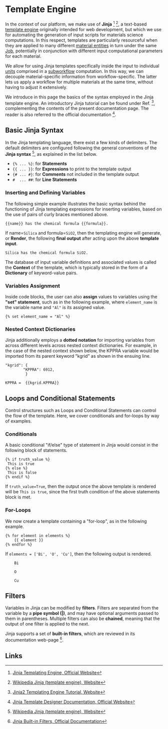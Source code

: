 # Template Engine

In the context of our platform, we make use of **Jinja** [^1] [^2], a text-based [template engine](concept.md) originally intended for web development, but which we use for automating the generation of input scripts for materials science computations. In this respect, templates are particularly resourceful when they are applied to many different [material entities](../../materials/overview.md) in turn under the same [Job](../../jobs/overview.md), potentially in conjunction with different input computational parameters for each material. 

We allow for using Jinja templates specifically inside the input to individual [units](../components/units.md) comprised in a [subworkflow](../components/subworkflows.md) computation. In this way, we can decouple material-specific information from workflow-specific. The latter lets us apply a workflow for multiple materials at the same time, without having to adjust it extensively.

We introduce in this page the basics of the syntax employed in the Jinja template engine. An introductory Jinja tutorial can be found under Ref. [^3], complementing the contents of the present documentation page. The reader is also referred to the official documentation [^4].

## Basic Jinja Syntax

In the Jinja templating language, there exist a few kinds of delimiters. The default delimiters are configured following the general conventions of the **Jinja syntax** [^2], as explained in the list below.

- `{% ... %}`: for **Statements**
- `{{ ... }}`: for **Expressions** to print to the template output
- `{# ... #}`: for **Comments** not included in the template output
- `#  ... ##`: for **Line Statements**

### Inserting and Defining Variables

The following simple example illustrates the basic syntax behind the functioning of Jinja templating expressions for inserting variables, based on the use of pairs of curly braces mentioned above.

```jinja2
{{name}} has the chemical formula {{formula}}.
```

If name=`Silica` and formula=`SiO2`, then the templating engine will generate, or **Render**, the following **final output** after acting upon the above **template input**.

```jinja2
Silica has the chemical formula SiO2.
```

The database of input variable definitions and associated values is called the **Context** of the template, which is typically stored in the form of a **Dictionary** of keyword-value pairs. 

### Variables Assignment

Inside code blocks, the user can also **assign** values to variables using the **"set" statement**, such as in the following example, where `element_name` is the variable name and `"Al"` is its assigned value.

```jinja2
{% set element_name = "Al" %}
```

### Nested Context Dictionaries

Jinja additionally employs a **dotted notation** for importing variables from across different levels across nested context dictionaries. For example, in the case of the nested context shown below, the KPPRA variable would be imported from its parent keyword "kgrid" as shown in the ensuing line.

```jinja2
"kgrid": {
        "KPPRA": 6912,
         }
```

```jinja2
KPPRA =  {{kgrid.KPPRA}} 
```

## Loops and Conditional Statements

Control structures such as Loops and Conditional Statements can control the flow of the template. Here, we cover conditionals and for-loops by way of examples.

### Conditionals

A basic conditional "if/else" type of statement in Jinja would consist in the following block of statements.

```jinja2
{% if truth_value %}
 This is true
{% else %}
 This is false
{% endif %}
```

If `truth_value=True`, then the output once the above template is rendered will be `This is true`, since the first truth condition of the above statements block is met.

### For-Loops

We now create a template containing a "for-loop", as in the following example.

```jinja2
{% for element in elements %}
    {{ element }}
{% endfor %}
```

If `elements = ['Bi', 'O', 'Cu']`, then the following output is rendered.

```
    Bi

    O

    Cu
```

## Filters

Variables in Jinja can be modified by **filters**. Filters are separated from the variable by a **pipe symbol (|)**, and may have optional arguments passed to them in parentheses. Multiple filters can also be **chained**, meaning that the output of one filter is applied to the next.

Jinja supports a set of **built-in filters**, which are reviewed in its documentation web-page [^5]. 

## Links

[^1]: [Jinja Templating Engine, Official Website](http://jinja.pocoo.org/)

[^2]: [Wikipedia Jinja (template engine), Website](https://en.wikipedia.org/wiki/Jinja_(template_engine))

[^3]: [Jinja2 Templating Engine Tutorial, Website](https://medium.com/@jasonrigden/jinja2-templating-engine-tutorial-4bd31fb4aea3)

[^4]: [Jinja Template Designer Documentation, Official Website](http://jinja.pocoo.org/docs/2.10/templates/)

[^5]: [Jinja Built-in Filters, Official Documentation](http://jinja.pocoo.org/docs/2.10/templates/#builtin-filters)

